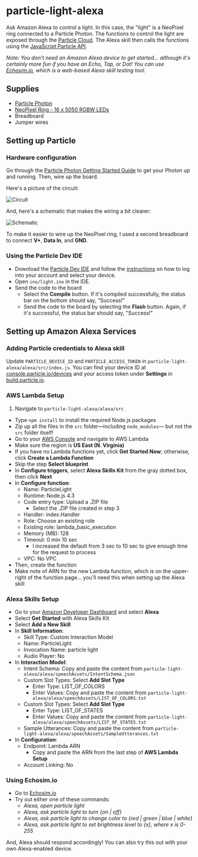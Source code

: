 # particle-light-alexa

Ask Amazon Alexa to control a light. In this case, the "light" is a NeoPixel ring connected to a Particle Photon. The functions to control the light are exposed through the [Particle Cloud](https://docs.particle.io/reference/firmware/photon/#particle-function-). The Alexa skill then calls the functions using the [JavaScript Particle API](https://docs.particle.io/reference/javascript/#callfunction).

*Note: You don't need an Amazon Alexa device to get started... although it's certainly more fun if you have an Echo, Tap, or Dot! You can use [Echosim.io](https://echosim.io/), which is a web-based Alexa skill testing tool.*

## Supplies

* [Particle Photon](https://store.particle.io/)
* [NeoPixel Ring - 16 x 5050 RGBW LEDs](https://www.adafruit.com/products/2856)
* Breadboard
* Jumper wires

## Setting up Particle

### Hardware configuration

Go through the [Particle Photon Getting Started Guide](https://docs.particle.io/guide/getting-started/intro/photon/) to get your Photon up and running. Then, wire up the board.

Here's a picture of the circuit:

![Circuit](https://raw.githubusercontent.com/drejkim/particle-light-alexa/master/img/circuit.jpg)

And, here's a schematic that makes the wiring a bit clearer:

![Schematic](https://raw.githubusercontent.com/drejkim/particle-light-alexa/master/img/particle-light-alexa_bb.png)

To make it easier to wire up the NeoPixel ring, I used a second breadboard to connect **V+**, **Data In**, and **GND**.

### Using the Particle Dev IDE

* Download the [Particle Dev IDE](https://www.particle.io/dev) and follow the [instructions](https://docs.particle.io/guide/tools-and-features/dev/) on how to log into your account and select your device.
* Open `ino/light.ino` in the IDE.
* Send the code to the board
  * Select the **Compile** button. If it's compiled successfully, the status bar on the bottom should say, "Success!"
  * Send the code to the board by selecting the **Flash** button. Again, if it's successful, the status bar should say, "Success!"

## Setting up Amazon Alexa Services

### Adding Particle credentials to Alexa skill

Update `PARTICLE_DEVICE_ID` and `PARTICLE_ACCESS_TOKEN` in `particle-light-alexa/alexa/src/index.js`. You can find your device ID at [console.particle.io/devices](https://console.particle.io/devices) and your access token under **Settings** in [build.particle.io](https://build.particle.io).

### AWS Lambda Setup

1. Navigate to `particle-light-alexa/alexa/src`
* Type `npm install` to install the required Node.js packages
* Zip up all the files in the `src` folder&mdash;including `node_modules`&mdash; but not the `src` folder itself!
* Go to your [AWS Console](https://aws.amazon.com/) and navigate to AWS Lambda
* Make sure the region is **US East (N. Virginia)**
* If you have no Lambda functions yet, click **Get Started Now**; otherwise, click **Create a Lambda Function**
* Skip the step **Select blueprint**
* In **Configure triggers**, select **Alexa Skills Kit** from the gray dotted box, then click **Next**
* In **Configure function**:
  * Name: ParticleLight
  * Runtime: Node.js 4.3
  * Code entry type: Upload a .ZIP file
    * Select the .ZIP file created in step 3
  * Handler: index.Handler
  * Role: Choose an existing role
  * Existing role: lambda_basic_execution
  * Memory (MB): 128
  * Timeout: 0 min 10 sec
    * I increased the default from 3 sec to 10 sec to give enough time for the request to process
  * VPC: No VPC
* Then, create the function
* Make note of ARN for the new Lambda function, which is on the upper-right of the function page... you'll need this when setting up the Alexa skill

### Alexa Skills Setup

* Go to your [Amazon Developer Dashboard](https://developer.amazon.com) and select **Alexa**
* Select **Get Started** with Alexa Skills Kit
* Select **Add a New Skill**
* In **Skill Information**:
  * Skill Type: Custom Interaction Model
  * Name: ParticleLight
  * Invocation Name: particle light
  * Audio Player: No
* In **Interaction Model**:
  * Intent Schema: Copy and paste the content from `particle-light-alexa/alexa/speechAssets/IntentSchema.json`
  * Custom Slot Types: Select **Add Slot Type**
    * Enter Type: LIST_OF_COLORS
    * Enter Values: Copy and paste the content from `particle-light-alexa/alexa/speechAssets/LIST_OF_COLORS.txt`
  * Custom Slot Types: Select **Add Slot Type**
    * Enter Type: LIST_OF_STATES
    * Enter Values: Copy and paste the content from `particle-light-alexa/alexa/speechAssets/LIST_OF_STATES.txt`
  * Sample Utterances: Copy and paste the content from `particle-light-alexa/alexa/speechAssets/SampleUtterances.txt`
* In **Configuration**:
  * Endpoint: Lambda ARN
    * Copy and paste the ARN from the last step of **AWS Lambda Setup**
  * Account Linking: No

### Using Echosim.io

* Go to [Echosim.io](https://echosim.io/)
* Try out either one of these commands:
  * *Alexa, open particle light*
  * *Alexa, ask particle light to turn {on | off}*
  * *Alexa, ask particle light to change color to {red | green | blue | white}*
  * *Alexa, ask particle light to set brightness level to {x}, where x is 0-255*

And, Alexa should respond accordingly! You can also try this out with your own Alexa-enabled device.
